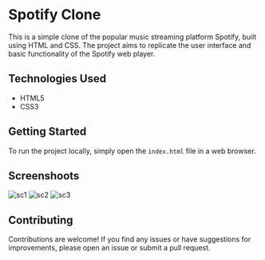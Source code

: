 # Spotify Clone

This is a simple clone of the popular music streaming platform Spotify, built using HTML and CSS. The project aims to replicate the user interface and basic functionality of the Spotify web player.

## Technologies Used

- HTML5
- CSS3

## Getting Started

To run the project locally, simply open the `index.html` file in a web browser.

## Screenshoots

![sc1](https://github.com/pranaykumaradepu/Delta_WebTech/assets/142247764/87743f8c-788d-4f8c-9629-df53bf9716c9)
![sc2](https://github.com/pranaykumaradepu/Delta_WebTech/assets/142247764/95e51b83-d616-4d43-9bb2-30eefe5103e6)
![sc3](https://github.com/pranaykumaradepu/Delta_WebTech/assets/142247764/7f5b8a3a-ccaf-4bfb-8809-6a4e38c91442)


## Contributing

Contributions are welcome! If you find any issues or have suggestions for improvements, please open an issue or submit a pull request.

